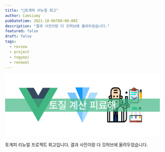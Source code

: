 ```yaml
---
title: "🔨토계피 리뉴얼 회고"
author: Caesiumy
pubDatetime: 2021-10-06T09:00:00Z
description: "결과 사진이랑 다 깃허브에 올려두었습니다."
featured: false
draft: false
tags:
  - review
  - project
  - togyepi
  - renewal
---
```


![thumbnail](./thumbnail.png)

토계피 리뉴얼 프로젝트 회고입니다. 결과 사진이랑 다 깃허브에 올려두었습니다.